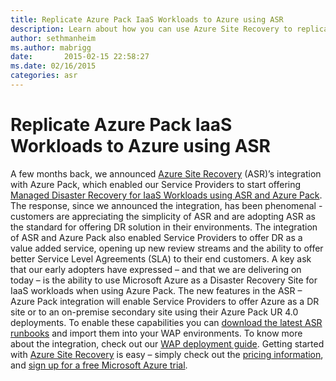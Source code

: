 ```yaml
---
title: Replicate Azure Pack IaaS Workloads to Azure using ASR
description: Learn about how you can use Azure Site Recovery to replicate Azure Pack IaaS workloads.
author: sethmanheim
ms.author: mabrigg
date:       2015-02-15 22:58:27
ms.date: 02/16/2015
categories: asr
---
```

# Replicate Azure Pack IaaS Workloads to Azure using ASR

A few months back, we announced [Azure Site Recovery](https://azure.microsoft.com/services/site-recovery/) (ASR)’s integration with Azure Pack, which enabled our Service Providers to start offering [Managed Disaster Recovery for IaaS Workloads using ASR and Azure Pack](https://azure.microsoft.com/blog/2014/11/12/offering-managed-dr-for-iaas-workloads-with-asr-and-azure-pack/). The response, since we announced the integration, has been phenomenal - customers are appreciating the simplicity of ASR and are adopting ASR as the standard for offering DR solution in their environments. The integration of ASR and Azure Pack also enabled Service Providers to offer DR as a value added service, opening up new review streams and the ability to offer better Service Level Agreements (SLA) to their end customers. A key ask that our early adopters have expressed – and that we are delivering on today – is the ability to use Microsoft Azure as a Disaster Recovery Site for IaaS workloads when using Azure Pack. The new features in the ASR – Azure Pack integration will enable Service Providers to offer Azure as a DR site or to an on-premise secondary site using their Azure Pack UR 4.0 deployments. To enable these capabilities you can [download the latest ASR runbooks](https://gallery.technet.microsoft.com/scriptcenter/Azure-Recovery-integration-0ed7a9a3) and import them into your WAP environments. To know more about the integration, check out our [WAP deployment guide](https://technet.microsoft.com/library/dn850370.aspx). Getting started with [Azure Site Recovery](https://aka.ms/asr_wap_annoucement_landingpage) is easy – simply check out the [pricing information](https://aka.ms/asr_wap_annoucement_pricing), and [sign up for a free Microsoft Azure trial](https://aka.ms/asr_wap_annoucement_trial).  
